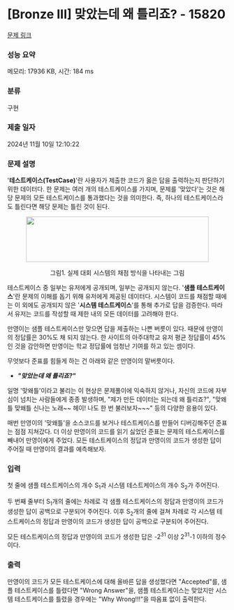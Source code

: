 # [Bronze III] 맞았는데 왜 틀리죠? - 15820 

[문제 링크](https://www.acmicpc.net/problem/15820) 

### 성능 요약

메모리: 17936 KB, 시간: 184 ms

### 분류

구현

### 제출 일자

2024년 11월 10일 12:10:22

### 문제 설명

<p>'<strong>테스트케이스(TestCase)</strong>'란 사용자가 제출한 코드가 옳은 답을 출력하는지 판단하기 위한 데이터다. 한 문제는 여러 개의 테스트케이스를 가지며, 문제를 '맞았다'는 것은 해당 문제의 모든 테스트케이스를 통과했다는 것을 의미한다. 즉, 하나의 테스트케이스라도 틀린다면 해당 문제는 틀린 것이 된다.</p>

<p style="text-align: center;"><img alt="" src="https://onlinejudgeimages.s3-ap-northeast-1.amazonaws.com/problem/15820/1.png" style="width: 418px; height: 104px;"></p>

<p style="text-align: center;">그림1. 실제 대회 시스템의 채점 방식을 나타내는 그림</p>

<p>테스트케이스 중 일부는 유저에게 공개되며, 일부는 공개되지 않는다. '<strong>샘플 테스트케이스</strong>'란 문제의 이해를 돕기 위해 유저에게 제공된 데이터다. 시스템이 코드를 채점할 때에는 이 외에도 공개되지 않은 '<strong>시스템 테스트케이스</strong>'를 통해 추가로 답을 검증한다. 따라서 유저는 코드를 작성할 때 제한 내의 모든 데이터를 고려해야 한다.</p>

<p>만영이는 샘플 테스트케이스만 맞으면 답을 제출하는 나쁜 버릇이 있다. 때문에 만영이의 정답률은 30%도 채 되지 않는다. 한 사이트의 아주대학교 유저 평균 정답률이 45%인 것을 감안하면 만영이는 학교 정답률에 엄청난 기여를 하고 있는 셈이다. </p>

<p>무엇보다 준표를 힘들게 하는 건 아래와 같은 만영이의 말버릇이다.</p>

<ul>
	<li><em><strong>"맞았는데 왜 틀리죠?"</strong></em></li>
</ul>

<p>일명 '맞왜틀'이라고 불리는 이 현상은 문제풀이에 익숙하지 않거나, 자신의 코드에 자부심이 넘치는 사람들에게 종종 발생하며, "제가 만든 데이터는 되는데 왜 틀리죠?", "맞왜틀 맞왜틀 신나는 노래~~ 헤이! 나도 한 번 불러보자~~~" 등의 다양한 응용이 있다.</p>

<p>매번 만영이의 '맞왜틀'을 소스코드를 보거나 테스트케이스를 만들어 디버깅해주던 준표는 점점 지쳐갔다. 더 이상 만영이의 코드를 읽기 싫었던 준표는 문제의 테스트케이스를 빼내어 만영이에게 주었다. 모든 테스트케이스의 정답과 만영이의 코드가 생성한 답이 주어질 때 만영이의 결과를 예측해보자.</p>

### 입력 

 <p>첫 줄에 샘플 테스트케이스의 개수 S<sub>1</sub>과 시스템 테스트케이스의 개수 S<sub>2</sub>가 주어진다. </p>

<p>두 번째 줄부터 S<sub>1</sub>개의 줄에는 차례로 각 샘플 테스트케이스의 정답과 만영이의 코드가 생성한 답이 공백으로 구분되어 주어진다. 이후 S<sub>2</sub>개의 줄에 걸쳐 차례로 각 시스템 테스트케이스의 정답과 만영이의 코드가 생성한 답이 공백으로 구분되어 주어진다.</p>

<p>모든 테스트케이스의 정답과 만영이의 코드가 생성한 답은 -2<sup>31</sup> 이상 2<sup>31</sup>-1 이하의 정수이다.</p>

### 출력 

 <p>만영이의 코드가 모든 테스트케이스에 대해 올바른 답을 생성했다면 "Accepted"를, 샘플 테스트케이스를 틀렸다면 "Wrong Answer"을, 샘플 테스트케이스는 맞았지만 시스템 테스트케이스를 틀렸을 경우에는 "Why Wrong!!!"을 따옴표 없이 출력한다.</p>

